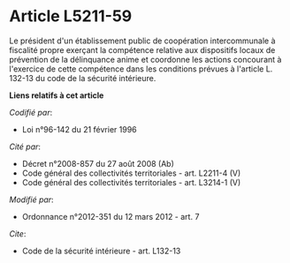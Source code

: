 # Article L5211-59

Le président d'un établissement public de coopération intercommunale à fiscalité propre exerçant la compétence relative aux
dispositifs locaux de prévention de la délinquance anime et coordonne les actions concourant à l'exercice de cette compétence
dans les conditions prévues à l'article L. 132-13 du code de la sécurité intérieure.

**Liens relatifs à cet article**

_Codifié par_:

  - Loi n°96-142 du 21 février 1996

_Cité par_:

  - Décret n°2008-857 du 27 août 2008 (Ab)
  - Code général des collectivités territoriales - art. L2211-4 (V)
  - Code général des collectivités territoriales - art. L3214-1 (V)

_Modifié par_:

  - Ordonnance n°2012-351 du 12 mars 2012 - art. 7

_Cite_:

  - Code de la sécurité intérieure - art. L132-13
